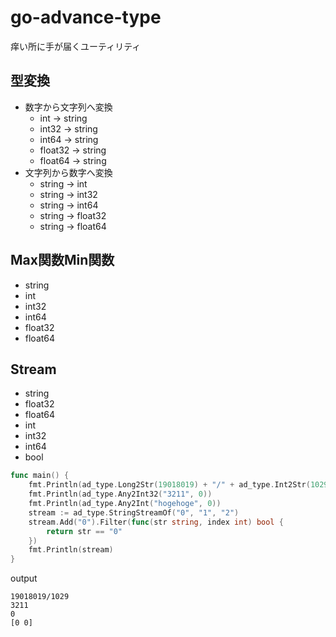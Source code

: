 # go-advance-type

痒い所に手が届くユーティリティ

## 型変換
* 数字から文字列へ変換	
  * int     -> string
  * int32   -> string
  * int64   -> string
  * float32 -> string
  * float64 -> string
* 文字列から数字へ変換 
  * string -> int
  * string -> int32
  * string -> int64
  * string -> float32
  * string -> float64

## Max関数Min関数

* string
* int
* int32
* int64
* float32
* float64

## Stream

* string
* float32
* float64
* int
* int32
* int64
* bool

```go
func main() {
	fmt.Println(ad_type.Long2Str(19018019) + "/" + ad_type.Int2Str(1029))
	fmt.Println(ad_type.Any2Int32("3211", 0))
	fmt.Println(ad_type.Any2Int("hogehoge", 0))
	stream := ad_type.StringStreamOf("0", "1", "2")
	stream.Add("0").Filter(func(str string, index int) bool {
		return str == "0"
	})
	fmt.Println(stream)
}
```
output

```
19018019/1029
3211
0
[0 0]
```
